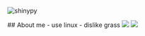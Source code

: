 
<p align="left"> <img src="https://komarev.com/ghpvc/?username=shinypy&label=Profile%20views&color=0e75b6&style=flat" alt="shinypy" /> </p>
## About me
- use linux
- dislike grass



<img src="https://discord.c99.nl/widget/theme-2/656757505426325527.png"/>

<img src="https://github-readme-stats.vercel.app/api/top-langs/?username=shinyPy"/>

